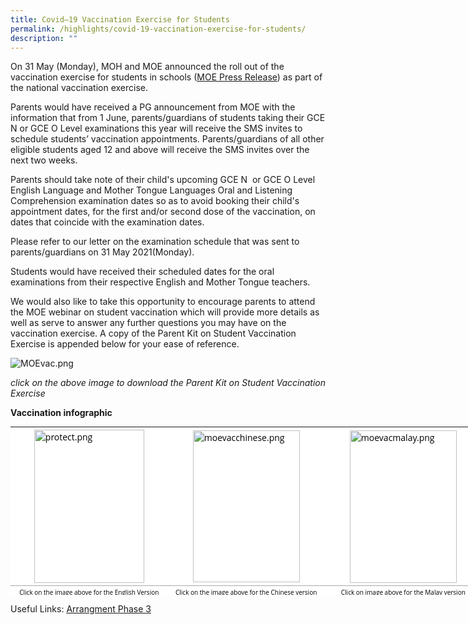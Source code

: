 ```yaml
---
title: Covid–19 Vaccination Exercise for Students
permalink: /highlights/covid-19-vaccination-exercise-for-students/
description: ""
---
```

On 31 May (Monday), MOH and MOE announced the roll out of the vaccination exercise for students in schools ([MOE Press Release](https://www.moe.gov.sg/news/press-releases/20210531-covid-19-vaccination-exercise-for-students-in-schools-and-institutes-of-higher-learning)) as part of the national vaccination exercise.

  

Parents would have received a PG announcement from MOE with the information that from 1 June, parents/guardians of students taking their GCE N or GCE O Level examinations this year will receive the SMS invites to schedule students’ vaccination appointments. Parents/guardians of all other eligible students aged 12 and above will receive the SMS invites over the next two weeks.

  

Parents should take note of their child's upcoming GCE N&nbsp; or GCE O Level English Language and Mother Tongue Languages Oral and Listening Comprehension examination dates so as to avoid booking their child's appointment dates, for the first and/or second dose of the vaccination, on dates that coincide with the examination dates.&nbsp;

  

Please refer to our letter on the examination schedule that was sent to parents/guardians on 31 May 2021(Monday).&nbsp;

  

Students would have received their scheduled dates for the oral examinations from their respective English and Mother Tongue teachers.

  

We would also like to take this opportunity to encourage parents to attend the MOE webinar on student vaccination which will provide more details as well as serve to answer any further questions you may have on the vaccination exercise. A copy of the Parent Kit on Student Vaccination Exercise is appended below for your ease of reference.

  

  

![MOEvac.png](https://jurongwestsec.moe.edu.sg/qql/slot/u198/Highlights/2021/MOEvac/MOEvac.png)

_click on the above image to download the Parent Kit on Student Vaccination Exercise_

  
  

**Vaccination infographic**

  

<table style="margin: auto; outline: 0px; padding: 0px; border-collapse: collapse; clear: both; border: none; color: rgb(0, 0, 0); font-family: &quot;Open Sans&quot;, sans-serif; font-size: 14px; font-style: normal; font-variant-ligatures: normal; font-variant-caps: normal; font-weight: 400; letter-spacing: normal; orphans: 2; text-align: left; text-transform: none; white-space: normal; widows: 2; word-spacing: 0px; -webkit-text-stroke-width: 0px; background-color: rgb(255, 255, 255); text-decoration-thickness: initial; text-decoration-style: initial; text-decoration-color: initial; width: 1005px; height: 269px;" class="ive_eobj_center iveo_table ives_tab_simple"><tbody style="margin: 0px; outline: 0px; padding: 0px;"><tr style="margin: 0px; outline: 0px; padding: 0px;"><td style="margin: 0px; outline: 0px; padding: 4px; text-align: left; background-color: transparent; border-bottom: 1px solid rgb(170, 170, 170); color: inherit; width: 251px;"><img style="margin: auto; outline: none; padding: 0px; border: none; clear: both; cursor: pointer; display: block; width: 176px; height: 245px;" class="ive_eobj_center ive_clickable" alt="protect.png" src="https://jurongwestsec.moe.edu.sg/qql/slot/u198/Highlights/2021/MOEvac/protect.png"></td><td style="margin: 0px; outline: 0px; padding: 4px; text-align: left; background-color: transparent; border-bottom: 1px solid rgb(170, 170, 170); color: inherit; width: 251px;"><img style="margin: auto; outline: none; padding: 0px; border: none; clear: both; cursor: pointer; display: block; width: 171px; height: 243px;" class="ive_eobj_center ive_clickable" alt="moevacchinese.png" src="https://jurongwestsec.moe.edu.sg/qql/slot/u198/Highlights/2021/MOEvac/moevacchinese.png"></td><td style="margin: 0px; outline: 0px; padding: 4px; text-align: left; background-color: transparent; border-bottom: 1px solid rgb(170, 170, 170); color: inherit; width: 251px;"><img style="margin: auto; outline: none; padding: 0px; border: none; clear: both; cursor: pointer; display: block; width: 171px; height: 244px;" class="ive_eobj_center ive_clickable" alt="moevacmalay.png" src="https://jurongwestsec.moe.edu.sg/qql/slot/u198/Highlights/2021/MOEvac/moevacmalay.png"></td><td style="margin: 0px; outline: 0px; padding: 4px; text-align: left; background-color: transparent; border-bottom: 1px solid rgb(170, 170, 170); color: inherit; width: 251px;"><img style="margin: auto; outline: none; padding: 0px; border: none; clear: both; cursor: pointer; display: block; width: 171px; height: 242px;" class="ive_eobj_center ive_clickable" alt="moevactamil.png" src="https://jurongwestsec.moe.edu.sg/qql/slot/u198/Highlights/2021/MOEvac/moevactamil.png"></td></tr><tr style="margin: 0px; outline: 0px; padding: 0px;"><td style="margin: 0px; outline: 0px; padding: 4px; text-align: center; background-color: transparent; border-bottom: 1px solid rgb(170, 170, 170); color: inherit; width: 60px;"><font style="margin: 0px; outline: 0px; padding: 0px; line-height: 12px;" size="1">Click on the image above for the English Version</font></td><td style="margin: 0px; outline: 0px; padding: 4px; text-align: center; background-color: transparent; border-bottom: 1px solid rgb(170, 170, 170); color: inherit; width: 60px;"><font style="margin: 0px; outline: 0px; padding: 0px; line-height: 12px;" size="1">Click on the image above for the Chinese version</font></td><td style="margin: 0px; outline: 0px; padding: 4px; text-align: center; background-color: transparent; border-bottom: 1px solid rgb(170, 170, 170); color: inherit; width: 60px;"><font style="margin: 0px; outline: 0px; padding: 0px; line-height: 12px;" size="1">Click on image above for the Malay version</font></td><td style="margin: 0px; outline: 0px; padding: 4px; text-align: center; background-color: transparent; border-bottom: 1px solid rgb(170, 170, 170); color: inherit; width: 60px;"><font style="margin: 0px; outline: 0px; padding: 0px; line-height: 12px;" size="1">Click on image above for the Tamil version</font></td></tr></tbody></table>


Useful Links: [Arrangment Phase 3](https://www.moe.gov.sg/news/press-releases/20210614-arrangements-for-schools-and-institutes-of-higher-learning-under-phase-3-heightened-alert)
